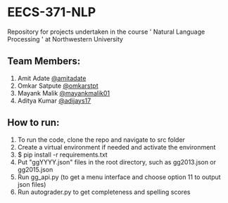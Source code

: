 # EECS-371-NLP
Repository for projects undertaken in the course ' Natural Language Processing ' at Northwestern University

## Team Members:

1. Amit Adate [@amitadate](https://github.com/amitadate)
2. Omkar Satpute [@omkarstpt](https://github.com/omkarstpt)
3. Mayank Malik [@mayankmalik01](https://github.com/mayankmalik01)
4. Aditya Kumar [@adijays17](https://github.com/adijays17)

## How to run:
1. To run the code, clone the repo and navigate to src folder
2. Create a virtual environment if needed and activate the environment
3. $ pip install -r  requirements.txt
4. Put "ggYYYY.json" files in the root directory, such as gg2013.json or gg2015.json
5. Run gg_api.py (to get a menu interface and choose option 11 to output json files)
6. Run autograder.py to get completeness and spelling scores
